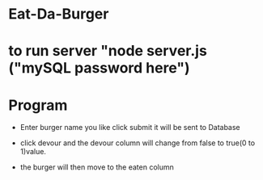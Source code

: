 # Eat-Da-Burger

# to run server "node server.js ("mySQL password here")

# Program 
* Enter burger name you like click submit it will be sent to Database

* click devour and the devour column will change from false to true(0 to 1)value.

* the burger will then move to the eaten column